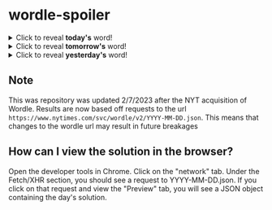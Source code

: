 # wordle-spoiler

<details>
  <summary>Click to reveal <b>today's</b> word!</summary>
  <br>
  <b> squid </b>
</details>

<details>
  <summary>Click to reveal <b>tomorrow's</b> word!</summary>
  <br>
  <b> icing </b>
</details>

<details>
  <summary>Click to reveal <b>yesterday's</b> word!</summary>
  <br>
  <b> rower </b>
</details>

## Note
This was repository was updated 2/7/2023 after the NYT acquisition of Wordle. Results are now based off requests to the url `https://www.nytimes.com/svc/wordle/v2/YYYY-MM-DD.json`. This means that changes to the wordle url may result in future breakages

## How can I view the solution in the browser?
Open the developer tools in Chrome. Click on the "network" tab. Under the Fetch/XHR section, you should see a request to YYYY-MM-DD.json. If you click on that request and view the "Preview" tab, you will see a JSON object containing the day's solution.